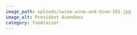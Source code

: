```yaml
---
image_path: uploads/swine-wine-and-dine-101.jpg
image_alt: President Avendano
category: fundraiser
---
```

